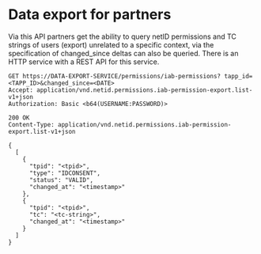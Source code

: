 # Data export for partners

Via this API partners get the ability to query netID permissions and TC strings of users (export) unrelated to a specific context, via the specification of changed_since  deltas can also be queried. There is an HTTP service with a REST API for this service.

``` shell
GET https://DATA-EXPORT-SERVICE/permissions/iab-permissions? tapp_id=<TAPP_ID>&changed_since=<DATE>
Accept: application/vnd.netid.permissions.iab-permission-export.list-v1+json
Authorization: Basic <b64(USERNAME:PASSWORD)>
```

``` shell
200 OK
Content-Type: application/vnd.netid.permissions.iab-permission-export.list-v1+json

{
  [
    {
      "tpid": "<tpid>",
      "type": "IDCONSENT",
      "status": "VALID",
      "changed_at": "<timestamp>"
    },
    {
      "tpid": "<tpid>",
      "tc": "<tc-string>",
      "changed_at": "<timestamp>"
    }
  ]
}
```
